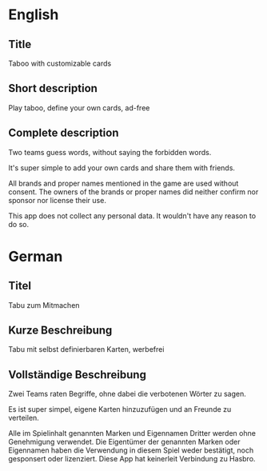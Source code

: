 # English

## Title

Taboo with customizable cards

## Short description

Play taboo, define your own cards, ad-free

## Complete description

Two teams guess words, without saying the forbidden words.

It's super simple to add your own cards and share them with friends.

All brands and proper names mentioned in the game are used without consent. The owners of the brands or proper names did neither confirm nor sponsor nor license their use.

This app does not collect any personal data. It wouldn't have any reason to do so.

# German

## Titel

Tabu zum Mitmachen

## Kurze Beschreibung

Tabu mit selbst definierbaren Karten, werbefrei

## Vollständige Beschreibung

Zwei Teams raten Begriffe, ohne dabei die verbotenen Wörter zu sagen.

Es ist super simpel, eigene Karten hinzuzufügen und an Freunde zu verteilen.

Alle im Spielinhalt genannten Marken und Eigennamen Dritter werden ohne Genehmigung verwendet. Die Eigentümer der genannten Marken oder Eigennamen haben die Verwendung in diesem Spiel weder bestätigt, noch gesponsert oder lizenziert. Diese App hat keinerleit Verbindung zu Hasbro.
